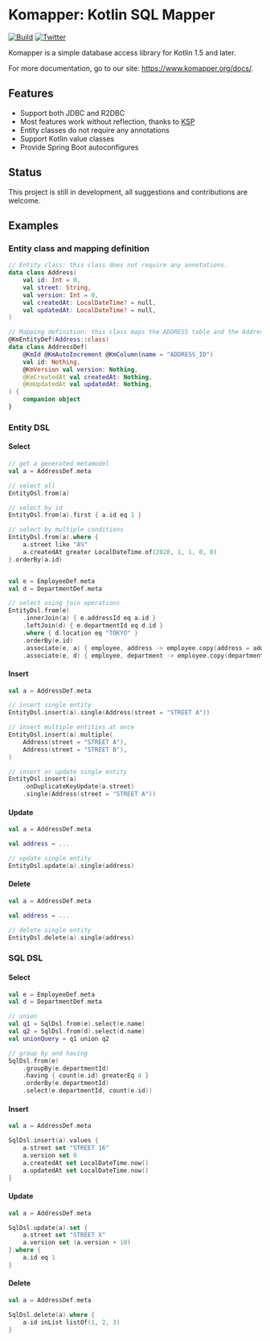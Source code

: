Komapper: Kotlin SQL Mapper
===========================

[![Build](https://github.com/komapper/komapper/actions/workflows/build.yml/badge.svg)](https://github.com/komapper/komapper/actions/workflows/build.yml)
[![Twitter](https://img.shields.io/badge/twitter-@komapper-pink.svg?style=flat)](https://twitter.com/komapper)

Komapper is a simple database access library for Kotlin 1.5 and later.

For more documentation, go to our site: https://www.komapper.org/docs/.

## Features

- Support both JDBC and R2DBC
- Most features work without reflection, thanks to [KSP](https://github.com/google/ksp)
- Entity classes do not require any annotations
- Support Kotlin value classes
- Provide Spring Boot autoconfigures

## Status

This project is still in development, all suggestions and contributions are welcome.

## Examples

### Entity class and mapping definition

```kotlin
// Entity class: this class does not require any annotations.
data class Address(
    val id: Int = 0,
    val street: String,
    val version: Int = 0,
    val createdAt: LocalDateTime? = null,
    val updatedAt: LocalDateTime? = null,
)

// Mapping definition: this class maps the ADDRESS table and the Address class.
@KmEntityDef(Address::class)
data class AddressDef(
    @KmId @KmAutoIncrement @KmColumn(name = "ADDRESS_ID")
    val id: Nothing,
    @KmVersion val version: Nothing,
    @KmCreatedAt val createdAt: Nothing,
    @KmUpdatedAt val updatedAt: Nothing,
) {
    companion object
}
```

### Entity DSL

#### Select

```kotlin
// get a generated metamodel
val a = AddressDef.meta

// select all
EntityDsl.from(a)

// select by id
EntityDsl.from(a).first { a.id eq 1 }

// select by multiple conditions
EntityDsl.from(a).where {
    a.street like "A%"
    a.createdAt greater LocalDateTime.of(2020, 1, 1, 0, 0)
}.orderBy(a.id)


val e = EmployeeDef.meta
val d = DepartmentDef.meta

// select using join operations
EntityDsl.from(e)
    .innerJoin(a) { e.addressId eq a.id }
    .leftJoin(d) { e.departmentId eq d.id }
    .where { d.location eq "TOKYO" }
    .orderBy(e.id)
    .associate(e, a) { employee, address -> employee.copy(address = address) }
    .associate(e, d) { employee, department -> employee.copy(department = department) }
```

#### Insert

```kotlin
val a = AddressDef.meta

// insert single entity
EntityDsl.insert(a).single(Address(street = "STREET A"))

// insert multiple entities at once
EntityDsl.insert(a).multiple(
    Address(street = "STREET A"),
    Address(street = "STREET B"),
)

// insert or update single entity
EntityDsl.insert(a)
    .onDuplicateKeyUpdate(a.street)
    .single(Address(street = "STREET A"))
```

#### Update

```kotlin
val a = AddressDef.meta

val address = ...

// update single entity
EntityDsl.update(a).single(address)
```

#### Delete

```kotlin
val a = AddressDef.meta

val address = ...

// delete single entity
EntityDsl.delete(a).single(address)
```

### SQL DSL

#### Select

```kotlin
val e = EmployeeDef.meta
val d = DepartmentDef.meta

// union
val q1 = SqlDsl.from(e).select(e.name)
val q2 = SqlDsl.from(d).select(d.name)
val unionQuery = q1 union q2

// group by and having
SqlDsl.from(e)
    .groupBy(e.departmentId)
    .having { count(e.id) greaterEq 4 }
    .orderBy(e.departmentId)
    .select(e.departmentId, count(e.id))
```

#### Insert

```kotlin
val a = AddressDef.meta

SqlDsl.insert(a).values {
    a.street set "STREET 16"
    a.version set 0
    a.createdAt set LocalDateTime.now()
    a.updatedAt set LocalDateTime.now()
}
```

#### Update

```kotlin
val a = AddressDef.meta

SqlDsl.update(a).set {
    a.street set "STREET X"
    a.version set (a.version + 10)
}.where {
    a.id eq 1
}
```

#### Delete

```kotlin
val a = AddressDef.meta

SqlDsl.delete(a).where {
    a.id inList listOf(1, 2, 3)
}
```